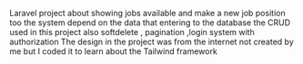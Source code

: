 Laravel project about showing jobs available and make a new job position too 
the system depend on the data that entering to the database 
the CRUD  used in this project also softdelete , pagination ,login system with authorization 
The design in the project was from the internet not created by me but I coded it to learn about the Tailwind framework
